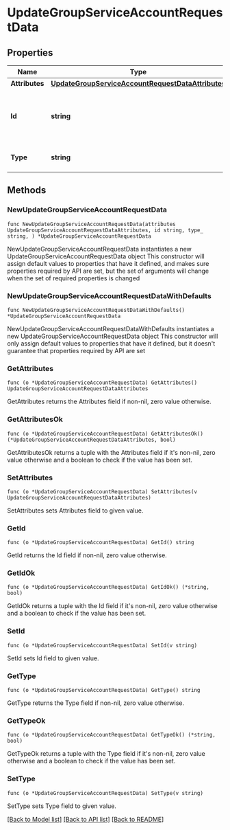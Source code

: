 # UpdateGroupServiceAccountRequestData

## Properties

Name | Type | Description | Notes
------------ | ------------- | ------------- | -------------
**Attributes** | [**UpdateGroupServiceAccountRequestDataAttributes**](UpdateGroupServiceAccountRequestDataAttributes.md) |  | 
**Id** | **string** | The ID of the service account. Must match the id in the url path. | 
**Type** | **string** | The Resource type. | 

## Methods

### NewUpdateGroupServiceAccountRequestData

`func NewUpdateGroupServiceAccountRequestData(attributes UpdateGroupServiceAccountRequestDataAttributes, id string, type_ string, ) *UpdateGroupServiceAccountRequestData`

NewUpdateGroupServiceAccountRequestData instantiates a new UpdateGroupServiceAccountRequestData object
This constructor will assign default values to properties that have it defined,
and makes sure properties required by API are set, but the set of arguments
will change when the set of required properties is changed

### NewUpdateGroupServiceAccountRequestDataWithDefaults

`func NewUpdateGroupServiceAccountRequestDataWithDefaults() *UpdateGroupServiceAccountRequestData`

NewUpdateGroupServiceAccountRequestDataWithDefaults instantiates a new UpdateGroupServiceAccountRequestData object
This constructor will only assign default values to properties that have it defined,
but it doesn't guarantee that properties required by API are set

### GetAttributes

`func (o *UpdateGroupServiceAccountRequestData) GetAttributes() UpdateGroupServiceAccountRequestDataAttributes`

GetAttributes returns the Attributes field if non-nil, zero value otherwise.

### GetAttributesOk

`func (o *UpdateGroupServiceAccountRequestData) GetAttributesOk() (*UpdateGroupServiceAccountRequestDataAttributes, bool)`

GetAttributesOk returns a tuple with the Attributes field if it's non-nil, zero value otherwise
and a boolean to check if the value has been set.

### SetAttributes

`func (o *UpdateGroupServiceAccountRequestData) SetAttributes(v UpdateGroupServiceAccountRequestDataAttributes)`

SetAttributes sets Attributes field to given value.


### GetId

`func (o *UpdateGroupServiceAccountRequestData) GetId() string`

GetId returns the Id field if non-nil, zero value otherwise.

### GetIdOk

`func (o *UpdateGroupServiceAccountRequestData) GetIdOk() (*string, bool)`

GetIdOk returns a tuple with the Id field if it's non-nil, zero value otherwise
and a boolean to check if the value has been set.

### SetId

`func (o *UpdateGroupServiceAccountRequestData) SetId(v string)`

SetId sets Id field to given value.


### GetType

`func (o *UpdateGroupServiceAccountRequestData) GetType() string`

GetType returns the Type field if non-nil, zero value otherwise.

### GetTypeOk

`func (o *UpdateGroupServiceAccountRequestData) GetTypeOk() (*string, bool)`

GetTypeOk returns a tuple with the Type field if it's non-nil, zero value otherwise
and a boolean to check if the value has been set.

### SetType

`func (o *UpdateGroupServiceAccountRequestData) SetType(v string)`

SetType sets Type field to given value.



[[Back to Model list]](../README.md#documentation-for-models) [[Back to API list]](../README.md#documentation-for-api-endpoints) [[Back to README]](../README.md)


